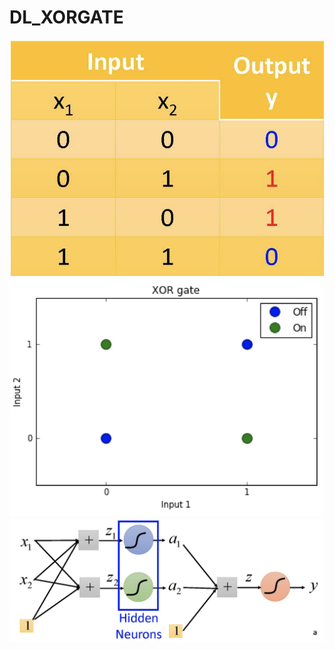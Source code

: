 # DL_XORGATE

![alt text](https://github.com/cj6wall/DL_XORGATE/blob/master/xor_1.png)
![alt text](https://github.com/cj6wall/DL_XORGATE/blob/master/xor_2.png)
![alt text](https://github.com/cj6wall/DL_XORGATE/blob/master/xor_3.png)
